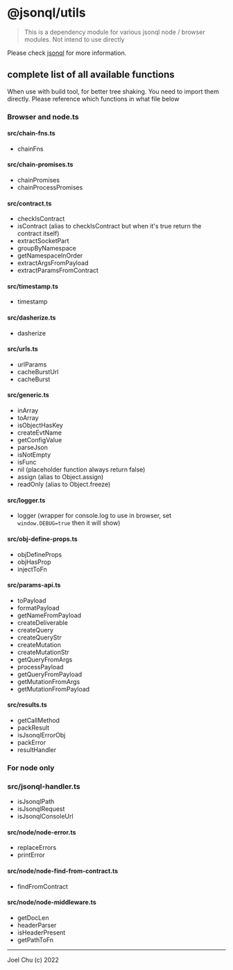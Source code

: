 # @jsonql/utils

> This is a dependency module for various jsonql node / browser modules. Not intend to use directly

Please check [jsonql](https://jsonql.js.org) for more information.

## complete list of all available functions

When use with build tool, for better tree shaking. You need to import them directly.
Please reference which functions in what file below

### Browser and node.ts

#### src/chain-fns.ts

- chainFns

#### src/chain-promises.ts

- chainPromises
- chainProcessPromises

#### src/contract.ts

- checkIsContract
- isContract (alias to checkIsContract but when it's true return the contract itself)
- extractSocketPart
- groupByNamespace
- getNamespaceInOrder
- extractArgsFromPayload
- extractParamsFromContract

#### src/timestamp.ts

- timestamp

#### src/dasherize.ts

- dasherize

#### src/urls.ts

- urlParams
- cacheBurstUrl
- cacheBurst

#### src/generic.ts

- inArray
- toArray
- isObjectHasKey
- createEvtName
- getConfigValue
- parseJson
- isNotEmpty
- isFunc
- nil (placeholder function always return false)
- assign (alias to Object.assign)
- readOnly (alias to Object.freeze)

#### src/logger.ts

- logger (wrapper for console.log to use in browser, set `window.DEBUG=true` then it will show)

#### src/obj-define-props.ts

- objDefineProps
- objHasProp
- injectToFn

#### src/params-api.ts

- toPayload
- formatPayload
- getNameFromPayload
- createDeliverable
- createQuery
- createQueryStr
- createMutation
- createMutationStr
- getQueryFromArgs
- processPayload
- getQueryFromPayload
- getMutationFromArgs
- getMutationFromPayload

#### src/results.ts

- getCallMethod
- packResult
- isJsonqlErrorObj
- packError
- resultHandler

### For node only

### src/jsonql-handler.ts

- isJsonqlPath
- isJsonqlRequest
- isJsonqlConsoleUrl

#### src/node/node-error.ts

- replaceErrors
- printError

#### src/node/node-find-from-contract.ts

- findFromContract

#### src/node/node-middleware.ts

- getDocLen
- headerParser
- isHeaderPresent
- getPathToFn


---

Joel Chu (c) 2022
